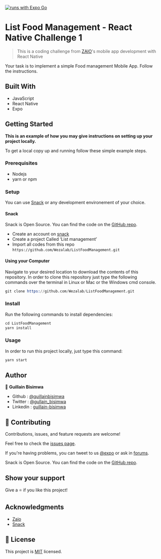 [![runs with Expo Go](https://img.shields.io/badge/Runs%20with%20Expo%20Go-4630EB.svg?style=flat-square&logo=EXPO&labelColor=f3f3f3&logoColor=000)](https://expo.dev/client)

# List Food Management - React Native Challenge 1

> This is a coding challenge from [ZAIO](https://www.zaio.io/)'s mobile app development with React Native

Your task is to implement a simple Food management Mobile App. Follow the instructions.

## Built With

- JavaScript
- React Native
- Expo

## Getting Started

**This is an example of how you may give instructions on setting up your project locally.**

To get a local copy up and running follow these simple example steps.

### Prerequisites

- Nodejs
- yarn or npm

### Setup

You can use [Snack](https://snack.expo.dev/) or any development environement of your choice.

#### Snack

Snack is Open Source. You can find the code on the [GitHub repo](https://github.com/expo/snack).

- Create an account on [snack](https://snack.expo.dev/)
- Create a project Called ‘List management’
- Import all codes from this repo `https://github.com/Wezalab/ListFoodManagement.git`

#### Using your Computer

Navigate to your desired location to download the contents of this repository.
In order to clone this repository just type the following commands over the terminal in Linux or Mac or the Windows cmd console.

```s
git clone https://github.com/Wezalab/ListFoodManagement.git

```

### Install

Run the following commands to install dependencies:

```s
cd ListFoodManagement
yarn install

```

### Usage

In order to run this project locally, just type this command:

```s
yarn start

```

## Author

👤 **Guillain Bisimwa**

- Github : [@guillainbisimwa](https://github.com/guillainbisimwa)
- Twitter : [@gullain_bisimwa](https://twitter.com/gullain_bisimwa)
- Linkedin : [guillain-bisimwa](https://www.linkedin.com/in/guillain-bisimwa-8a8b7a7b/)

## 🤝 Contributing

Contributions, issues, and feature requests are welcome!

Feel free to check the [issues page](https://github.com/guillainbisimwa/ListFoodManagement/issues).

If you're having problems, you can tweet to us [@expo](https://twitter.com/expo) or ask in [forums](https://forums.expo.io/c/snack).

Snack is Open Source. You can find the code on the [GitHub repo](https://github.com/expo/snack).

## Show your support

Give a ⭐️ if you like this project!

## Acknowledgments

- [Zaio](https://www.zaio.io/)
- [Snack](https://snack.expo.dev/)

## 📝 License

This project is [MIT](./MIT.md) licensed.
